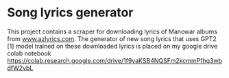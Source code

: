 # Song lyrics generator
This project contains a scraper for downloading lyrics of Manowar albums from www.azlyrics.com. 
The generator of new song lyrics that uses GPT2 [1] model trained on these downloaded lyrics is placed on my google drive colab notebook https://colab.research.google.com/drive/1f9yaKSB4NQSFm2kcmmPfhg3wbdfW2vbL
